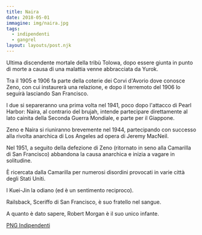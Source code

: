 ```yaml
---
title: Naira
date: 2018-05-01
immagine: img/naira.jpg
tags:
  - indipendenti
  - gangrel
layout: layouts/post.njk
---
```


Ultima discendente mortale della tribù Tolowa, dopo essere giunta in punto di morte a causa di una malattia venne abbracciata da Yurok.

Tra il 1905 e 1906 fa parte della coterie dei Corvi d'Avorio dove conosce Zeno, con cui instaurerà una relazione, e dopo il terremoto del 1906 lo seguirà lasciando San Francisco.

I due si separeranno una prima volta nel 1941, poco dopo l'attacco di Pearl Harbor: Naira, al contrario del brujah, intende partecipare direttamente al lato cainita della Seconda Guerra Mondiale, e parte per il Giappone. 

Zeno e Naira si riuniranno brevemente nel 1944, partecipando con successo alla rivolta anarchica di Los Angeles ad opera di Jeremy MacNeil. 

Nel 1951, a seguito della defezione di Zeno (ritornato in seno alla Camarilla di San Francisco) abbandona la causa anarchica e inizia a vagare in solitudine.

È ricercata dalla Camarilla per numerosi disordini provocati in varie città degli Stati Uniti. 

I Kuei-Jin la odiano (ed è un sentimento reciproco).

Railsback, Sceriffo di San Francisco, è suo fratello nel sangue.

A quanto è dato sapere, Robert Morgan è il suo unico infante.

<a href="http://xabacadabra.com/cursed-legacy/png-indipendenti.html" class="button back">PNG Indipendenti</a>